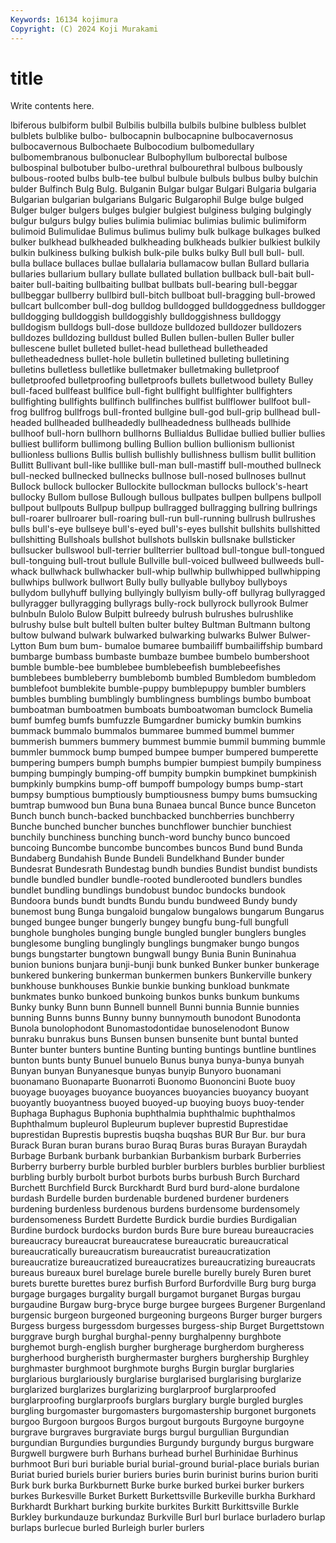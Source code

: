 ```yaml
---
Keywords: 16134 kojimura
Copyright: (C) 2024 Koji Murakami
---
```


# title

Write contents here.



lbiferous bulbiform bulbil Bulbilis bulbilla bulbils bulbine bulbless bulblet
bulblets bulblike bulbo- bulbocapnin bulbocapnine bulbocavernosus bulbocavernous Bulbochaete Bulbocodium bulbomedullary
bulbomembranous bulbonuclear Bulbophyllum bulborectal bulbose bulbospinal bulbotuber bulbo-urethral bulbourethral bulbous
bulbously bulbous-rooted bulbs bulb-tee bulbul bulbule bulbuls bulbus bulby bulchin
bulder Bulfinch Bulg Bulg. Bulganin Bulgar bulgar Bulgari Bulgaria bulgaria
Bulgarian bulgarian bulgarians Bulgaric Bulgarophil Bulge bulge bulged Bulger bulger
bulgers bulges bulgier bulgiest bulginess bulging bulgingly bulgur bulgurs bulgy
bulies bulimia bulimiac bulimias bulimic bulimiform bulimoid Bulimulidae Bulimus bulimus
bulimy bulk bulkage bulkages bulked bulker bulkhead bulkheaded bulkheading bulkheads
bulkier bulkiest bulkily bulkin bulkiness bulking bulkish bulk-pile bulks bulky
Bull bull bull- bull. bulla bullace bullaces bullae bullalaria bullamacow
bullan Bullard bullaria bullaries bullarium bullary bullate bullated bullation bullback
bull-bait bull-baiter bull-baiting bullbaiting bullbat bullbats bull-bearing bull-beggar bullbeggar bullberry
bullbird bull-bitch bullboat bull-bragging bull-browed bullcart bullcomber bull-dog bulldog bulldogged
bulldoggedness bulldogger bulldogging bulldoggish bulldoggishly bulldoggishness bulldoggy bulldogism bulldogs bull-dose
bulldoze bulldozed bulldozer bulldozers bulldozes bulldozing bulldust bulled Bullen bullen-bullen
Buller buller bullescene bullet bulleted bullet-head bullethead bulletheaded bulletheadedness bullet-hole
bulletin bulletined bulleting bulletining bulletins bulletless bulletlike bulletmaker bulletmaking bulletproof
bulletproofed bulletproofing bulletproofs bullets bulletwood bullety Bulley bull-faced bullfeast bullfice
bull-fight bullfight bullfighter bullfighters bullfighting bullfights bullfinch bullfinches bullfist bullflower
bullfoot bull-frog bullfrog bullfrogs bull-fronted bullgine bull-god bull-grip bullhead bull-headed
bullheaded bullheadedly bullheadedness bullheads bullhide bullhoof bull-horn bullhorn bullhorns Bullialdus
Bullidae bullied bullier bullies bulliest bulliform bullimong bulling Bullion bullion
bullionism bullionist bullionless bullions Bullis bullish bullishly bullishness bullism bullit
bullition Bullitt Bullivant bull-like bulllike bull-man bull-mastiff bull-mouthed bullneck bull-necked
bullnecked bullnecks bullnose bull-nosed bullnoses bullnut Bullock bullock bullocker Bullockite
bullockman bullocks bullock's-heart bullocky Bullom bullose Bullough bullous bullpates bullpen
bullpens bullpoll bullpout bullpouts Bullpup bullpup bullragged bullragging bullring bullrings
bull-roarer bullroarer bull-roaring bull-run bull-running bullrush bullrushes bulls bull's-eye bullseye
bull's-eyed bull's-eyes bullshit bullshits bullshitted bullshitting Bullshoals bullshot bullshots bullskin
bullsnake bullsticker bullsucker bullswool bull-terrier bullterrier bulltoad bull-tongue bull-tongued bull-tonguing
bull-trout bullule Bullville bull-voiced bullweed bullweeds bull-whack bullwhack bullwhacker bull-whip
bullwhip bullwhipped bullwhipping bullwhips bullwork bullwort Bully bully bullyable bullyboy
bullyboys bullydom bullyhuff bullying bullyingly bullyism bully-off bullyrag bullyragged bullyragger
bullyragging bullyrags bully-rock bullyrock bullyrook Bulmer bulnbuln Bulolo Bulow Bulpitt
bulreedy bulrush bulrushes bulrushlike bulrushy bulse bult bultell bulten bulter
bultey Bultman Bultmann bultong bultow bulwand bulwark bulwarked bulwarking bulwarks
Bulwer Bulwer-Lytton Bum bum bum- bumaloe bumaree bumbailiff bumbailiffship bumbard
bumbarge bumbass bumbaste bumbaze bumbee bumbelo bumbershoot bumble bumble-bee bumblebee
bumblebeefish bumblebeefishes bumblebees bumbleberry bumblebomb bumbled Bumbledom bumbledom bumblefoot bumblekite
bumble-puppy bumblepuppy bumbler bumblers bumbles bumbling bumblingly bumblingness bumblings bumbo
bumboat bumboatman bumboatmen bumboats bumboatwoman bumclock Bumelia bumf bumfeg bumfs
bumfuzzle Bumgardner bumicky bumkin bumkins bummack bummalo bummalos bummaree bummed
bummel bummer bummerish bummers bummery bummest bummie bummil bumming bummle
bummler bummock bump bumped bumpee bumper bumpered bumperette bumpering bumpers
bumph bumphs bumpier bumpiest bumpily bumpiness bumping bumpingly bumping-off bumpity
bumpkin bumpkinet bumpkinish bumpkinly bumpkins bump-off bumpoff bumpology bumps bump-start
bumpsy bumptious bumptiously bumptiousness bumpy bums bumsucking bumtrap bumwood bun
Buna buna Bunaea buncal Bunce bunce Bunceton Bunch bunch bunch-backed
bunchbacked bunchberries bunchberry Bunche bunched buncher bunches bunchflower bunchier bunchiest
bunchily bunchiness bunching bunch-word bunchy bunco buncoed buncoing Buncombe buncombe
buncombes buncos Bund bund Bunda Bundaberg Bundahish Bunde Bundeli Bundelkhand
Bunder bunder Bundesrat Bundesrath Bundestag bundh bundies Bundist bundist bundists
bundle bundled bundler bundle-rooted bundlerooted bundlers bundles bundlet bundling bundlings
bundobust bundoc bundocks bundook Bundoora bunds bundt bundts Bundu bundu
bundweed Bundy bundy bunemost bung Bunga bungaloid bungalow bungalows bungarum
Bungarus bunged bungee bunger bungerly bungey bungfu bung-full bungfull bunghole
bungholes bunging bungle bungled bungler bunglers bungles bunglesome bungling bunglingly
bunglings bungmaker bungo bungos bungs bungstarter bungtown bungwall bungy Bunia
Bunin Buninahua bunion bunions bunjara bunji-bunji bunk bunked Bunker bunker
bunkerage bunkered bunkering bunkerman bunkermen bunkers Bunkerville bunkery bunkhouse bunkhouses
Bunkie bunkie bunking bunkload bunkmate bunkmates bunko bunkoed bunkoing bunkos
bunks bunkum bunkums Bunky bunky Bunn bunn Bunnell bunnell Bunni
bunnia Bunnie bunnies bunning Bunns bunns Bunny bunny bunnymouth bunodont
Bunodonta Bunola bunolophodont Bunomastodontidae bunoselenodont Bunow bunraku bunrakus buns Bunsen
bunsen bunsenite bunt buntal bunted Bunter bunter bunters buntine Bunting
bunting buntings buntline buntlines bunton bunts bunty Bunuel bunuelo Bunus
bunya bunya-bunya bunyah Bunyan bunyan Bunyanesque bunyas bunyip Bunyoro buonamani
buonamano Buonaparte Buonarroti Buonomo Buononcini Buote buoy buoyage buoyages buoyance
buoyances buoyancies buoyancy buoyant buoyantly buoyantness buoyed buoyed-up buoying buoys
buoy-tender Buphaga Buphagus Buphonia buphthalmia buphthalmic buphthalmos Buphthalmum bupleurol Bupleurum
buplever buprestid Buprestidae buprestidan Buprestis buprestis buqsha buqshas BUR Bur
Bur. bur bura Burack Buran buran burans burao Buraq Buras
buras Burayan Buraydah Burbage Burbank burbank burbankian Burbankism burbark Burberries
Burberry burberry burble burbled burbler burblers burbles burblier burbliest burbling
burbly burbolt burbot burbots burbs burbush Burch Burchard Burchett Burchfield
Burck Burckhardt Burd burd burd-alone burdalone burdash Burdelle burden burdenable
burdened burdener burdeners burdening burdenless burdenous burdens burdensome burdensomely burdensomeness
Burdett Burdette Burdick burdie burdies Burdigalian Burdine burdock burdocks burdon
burds Bure bure bureau bureaucracies bureaucracy bureaucrat bureaucratese bureaucratic bureaucratical
bureaucratically bureaucratism bureaucratist bureaucratization bureaucratize bureaucratized bureaucratizes bureaucratizing bureaucrats bureaus
bureaux burel burelage burele burelle burelly burely Buren buret burets
burette burettes burez burfish Burford Burfordville Burg burg burga burgage
burgages burgality burgall burgamot burganet Burgas burgau burgaudine Burgaw burg-bryce
burge burgee burgees Burgener Burgenland burgensic burgeon burgeoned burgeoning burgeons
Burger burger burgers Burgess burgess burgessdom burgesses burgess-ship Burget Burgettstown
burggrave burgh burghal burghal-penny burghalpenny burghbote burghemot burgh-english burgher burgherage
burgherdom burgheress burgherhood burgheristh burghermaster burghers burghership Burghley burghmaster burghmoot
burghmote burghs Burgin burglar burglaries burglarious burglariously burglarise burglarised burglarising
burglarize burglarized burglarizes burglarizing burglarproof burglarproofed burglarproofing burglarproofs burglars burglary
burgle burgled burgles burgling burgomaster burgomasters burgomastership burgonet burgonets burgoo
Burgoon burgoos Burgos burgout burgouts Burgoyne burgoyne burgrave burgraves burgraviate
burgs burgul burgullian Burgundian burgundian Burgundies burgundies Burgundy burgundy burgus
burgware Burgwell burgwere burh Burhans burhead burhel Burhinidae Burhinus burhmoot
Buri buri buriable burial burial-ground burial-place burials burian Buriat buried
buriels burier buriers buries burin burinist burins burion buriti Burk
burk burka Burkburnett Burke burke burked burkei burker burkers burkes
Burkesville Burket Burkett Burkettsville Burkeville burkha Burkhard Burkhardt Burkhart burking
burkite burkites Burkitt Burkittsville Burkle Burkley burkundauze burkundaz Burkville Burl
burl burlace burladero burlap burlaps burlecue burled Burleigh burler burlers
